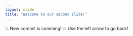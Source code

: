 ```yaml
---
layout: slide
title: "Welcome to our second slide!"
---
```

:boom: New commit is comming! :boom:
Use the left arrow to go back!
